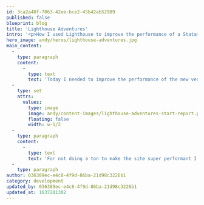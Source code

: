 ```yaml
---
id: 3ca2a48f-7063-42ee-bce2-45b42ab52989
published: false
blueprint: blog
title: 'Lighthouse Adventures'
intro: '<p>How I used Lighthouse to improve the performance of a Statamic 3 site.</p>'
hero_image: andy/heros/lighthouse-adventures.jpg
main_content:
  -
    type: paragraph
    content:
      -
        type: text
        text: 'Today I needed to improve the performance of the new version https://cherryaudio.com, at the beginning of the day I ran a lighthouse report and the results were:'
  -
    type: set
    attrs:
      values:
        type: image
        image: andy/content-images/lighthouse-adventures-start-report.png
        floating: false
        width: w-1/2
  -
    type: paragraph
    content:
      -
        type: text
        text: 'For not doing a ton to make the site super performant I didn''t think that was too bad, but there were some easy things to fix right away.'
  -
    type: paragraph
author: 036389ec-e4c8-4f9d-86ba-21d98c3226b1
category: development
updated_by: 036389ec-e4c8-4f9d-86ba-21d98c3226b1
updated_at: 1637201302
---
```

